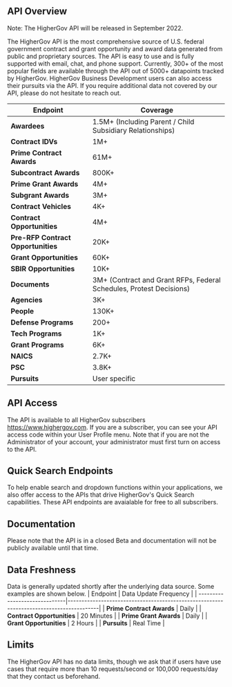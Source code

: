## API Overview
Note: The HigherGov API will be released in September 2022.

The HigherGov API is the most comprehensive source of U.S. federal government contract and grant opportunity and award data generated from public and proprietary sources.  The API is easy to use and is fully supported with email, chat, and phone support.  Currently, 300+ of the most popular fields are available through the API out of 5000+ datapoints tracked by HigherGov. HigherGov Business Development users can also access their pursuits via the API. If you require additional data not covered by our API, please do not hesitate to reach out.  

| Endpoint                            | Coverage                                                                                |
| ------------------------------|-----------------------------------------------------------------------------------------|
| **Awardees**                        | 1.5M+ (Including Parent / Child Subsidiary Relationships) |
| **Contract IDVs**                  | 1M+ |
| **Prime Contract Awards**          | 61M+ |
| **Subcontract Awards**            | 800K+ |
| **Prime Grant Awards**            | 4M+ |
| **Subgrant Awards**            | 3M+ |
| **Contract Vehicles**            | 4K+|
| **Contract Opportunities**        | 4M+|
| **Pre-RFP Contract Opportunities** | 20K+|
| **Grant Opportunities**           | 60K+|
| **SBIR Opportunities**           | 10K+|
| **Documents**                     | 3M+ (Contract and Grant RFPs, Federal Schedules, Protest Decisions)|
| **Agencies**                      | 3K+ |
| **People**                      | 130K+ |
| **Defense Programs**               | 200+|
| **Tech Programs**               | 1K+|
| **Grant Programs**                | 6K+ |
| **NAICS**                     | 2.7K+ |
| **PSC**                       | 3.8K+ |
| **Pursuits**                      | User specific |

## API Access
The API is available to all HigherGov subscribers https://www.highergov.com. If you are a subscriber, you can see your API access code within your User Profile menu. Note that if you are not the Administrator of your account, your administrator must first turn on access to the API.

## Quick Search Endpoints
To help enable search and dropdown functions within your applications, we also offer access to the APIs that drive HigherGov's Quick Search capabilities.  These API endpoints are avaialable for free to all subscribers.

## Documentation
Please note that the API is in a closed Beta and documentation will not be publicly available until that time. 

## Data Freshness
Data is generally updated shortly after the underlying data source.  Some examples are shown below. 
| Endpoint                            | Data Update Frequency                      |
| ------------------------------|-----------------------------------------------------------------------------------------|
| **Prime Contract Awards**                  | Daily |
| **Contract Opportunities**   | 20 Minutes |
| **Prime Grant Awards**     | Daily |
| **Grant Opportunities**    | 2 Hours |
| **Pursuits**               | Real Time |


## Limits
The HigherGov API has no data limits, though we ask that if users have use cases that require more than 10 requests/second or 100,000 requests/day that they contact us beforehand.
